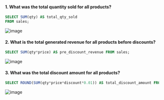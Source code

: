 
#### 1. What was the total quantity sold for all products?
```sql
SELECT SUM(qty) AS total_qty_sold
FROM sales;
```
![image](https://github.com/shivin316/8_Week_SQL_Challenge/assets/122541994/1fe56cf3-3cbd-4a70-8f22-62481347c387)

#### 2. What is the total generated revenue for all products before discounts?
```sql
SELECT SUM(qty*price) AS pre_discount_revenue FROM sales;
```
![image](https://github.com/shivin316/8_Week_SQL_Challenge/assets/122541994/13e0d22f-8bee-40bd-afad-82b8d445891f)

#### 3. What was the total discount amount for all products?
```sql
SELECT ROUND(SUM(qty*price*discount*0.01)) AS total_discount_amount FROM sales;
```
![image](https://github.com/shivin316/8_Week_SQL_Challenge/assets/122541994/6c156dbd-ae37-4285-9c80-a16b94476367)
